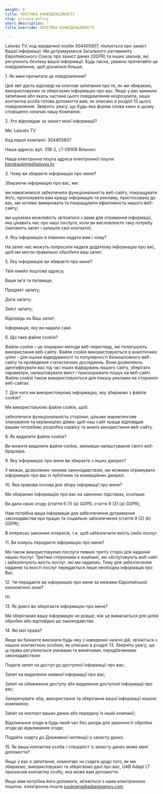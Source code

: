 ```yaml
---
weight: 0
title: ПОЛІТИКА КОНФІДЕНЦІЙНОСТІ
slug: privacy-policy
short_description: ''
title_override: ПОЛІТИКА КОНФІДЕНЦІЙНОСТІ

---
```

Laisvės TV, код юридичної особи 304405807, піклується про захист Вашої інформації. Ми дотримуємося Загального регламенту Європейського Союзу про захист даних (GDPR) та інших законів, які регулюють безпеку вашої інформації. Будь ласка, уважно прочитайте це повідомлення, щоб дізнатися більше.

1\. Як мені прочитати це повідомлення?

Цей звіт дасть відповіді на ключові запитання про те, як ми збираємо, використовуємо та зберігаємо інформацію про вас. Якщо у вас виникли запитання або якась частина цього повідомлення незрозуміла, наша контактна особа готова допомогти вам, як описано в розділі 13 цього повідомлення. Зверніть увагу, що будь-яка форма слова «ми» в цьому сповіщенні означає нашу Компанію.

2\. Хто відповідає за захист моєї інформації?

Ми: Laisvės TV

Код нашої компанії: 304405807

Наша адреса: вул. 31B-2, LT-09108 Вільнюс

Наша електронна пошта адреса електронної пошти: bendraukime@laisves.tv

3\. Чому ви збираєте інформацію про мене?

Збираючи інформацію про вас, ми:

ми намагаємося забезпечити функціональність веб-сайту, покращувати його, пропонувати вам кращу інформацію та рекламу, пристосовану до вас, ми хочемо вимірювати та покращувати ефективність нашого веб-сайту;

ми шукаємо можливість зв’язатися з вами для отримання інформації, яка цікавить нас про наші послуги, коли ви висловлюєте таку потребу (заповніть запит і залиште свої контакти).

4\. Яку інформацію я повинен надати вам і чому?

На запит нас можуть попросити надати додаткову інформацію про вас, щоб ми могли правильно обробити ваш запит.

5\. Яку інформацію ви збираєте про мене?

Твій емейл поштова адреса;

Ваше ім'я та прізвище;

Предмет запиту;

Дата запиту;

Зміст запиту;

Відповідь на Ваш запит;

Інформація, яку ви надали самі.

6\. Що таке файли cookie?

Файли cookie – це поширені методи веб-перегляду, які полегшують використання веб-сайту. Файли cookie використовуються в аналітичних цілях - для оцінки відвідуваності та популярності безкоштовного веб-сайту та проведення статистичних досліджень. Вони дозволяють ідентифікувати вас під час інших відвідувань нашого сайту, зберігати параметри, налаштовувати вміст і прискорювати пошук на веб-сайті. Файли cookie також використовуються для показу реклами на сторонніх веб-сайтах.

7\. Для чого ми використовуємо інформацію, яку збираємо з файлів cookie?

Ми використовуємо файли cookie, щоб:

забезпечити функціональність сторінки; цільове маркетингове планування та керівництво діями; щоб наш сайт краще відповідав вашим потребам; розробка сервісу та аналіз використання веб-сайту.

8\. Як видалити файли cookie?

Ви можете видалити файли cookie, змінивши налаштування свого веб-браузера.

9\. Яку інформацію про мене ви збираєте з інших джерел?

У межах, дозволених чинним законодавством, ми можемо отримувати інформацію про вас із публічних та комерційних джерел.

10\. Яка правова основа для збору інформації про мене?

Ми збираємо інформацію про вас на законних підставах, оскільки:

Ви дали свою згоду (стаття 6 (1) (a) GDPR, стаття 9 (2) (a) GDPR);

Нам потрібна ваша інформація для забезпечення дотримання законодавства про працю та соціальне забезпечення (стаття 9 (2) (b) GDPR);

В інтересах законних інтересів, т.е. щоб забезпечити якість своїх послуг.

11\. Ви комусь передаєте інформацію про мене?

Ми також використовуємо послуги певних третіх сторін для надання наших послуг. Третіми сторонами є компанії, які обслуговують веб-сайт і забезпечують якість послуг, які ми надаємо. Тому для забезпечення надання та якості послуг передається лише необхідна інформація про Вас.

12\. Чи передаєте ви інформацію про мене за межами Європейської економічної зони?

Ні.

13\. Як довго ви зберігаєте інформацію про мене?

Ми зберігаємо вашу інформацію не довше, ніж це вимагається для цілей обробки або відповідно до законодавства.

14\. Які мої права?

Якщо ви бажаєте виконати будь-яку з наведених нижче дій, зв’яжіться з нашою контактною особою, як описано в розділі 13. Зверніть увагу, що ці права регулюються умовами та винятками, передбаченими законодавством:

Подати запит на доступ до доступної інформації про вас;

Запит на видалення наявної інформації про вас;

Запит на обмеження доступу або видалення доступної інформації про вас;

Заперечувати збір, використання та зберігання вашої інформації нашою компанією;

Запит на експорт ваших даних або передачу їх іншій компанії;

Відкликання згоди в будь-який час без шкоди для законності обробки згоди до відкликання згоди;

Подайте скаргу до Державної інспекції із захисту даних.

15\. Як ваша контактна особа / спеціаліст із захисту даних може мені допомогти?

Якщо у вас є запитання, коментарі чи скарги щодо того, як ми збираємо, використовуємо та зберігаємо дані про вас, UAB Adapt LT призначив контактну особу, яка може вам допомогти.

Якщо вам потрібна його допомога, зв’яжіться з нами електронною поштою. електронна пошта suukraina@adaptagency.com